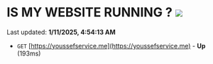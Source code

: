 # IS MY WEBSITE RUNNING ? [![](https://img.shields.io/static/v1?label=Sponsor&message=%E2%9D%A4&logo=GitHub&color=%23fe8e86)](https://github.com/sponsors/Youssef-Lehmam)

Last updated: **1/11/2025, 4:54:13 AM**

- `GET` [https://youssefservice.me](https://youssefservice.me) - **Up** (193ms)
